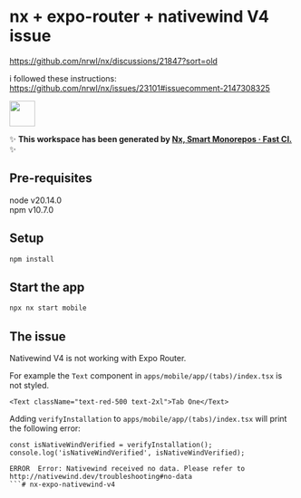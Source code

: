 # nx + expo-router + nativewind V4 issue

https://github.com/nrwl/nx/discussions/21847?sort=old  

i followed these instructions:
https://github.com/nrwl/nx/issues/23101#issuecomment-2147308325  


<a alt="Nx logo" href="https://nx.dev" target="_blank" rel="noreferrer"><img src="https://raw.githubusercontent.com/nrwl/nx/master/images/nx-logo.png" width="45"></a>

✨ **This workspace has been generated by [Nx, Smart Monorepos · Fast CI.](https://nx.dev)** ✨


## Pre-requisites

node v20.14.0  
npm v10.7.0  

## Setup

```bash
npm install
```

## Start the app

```bash
npx nx start mobile
```

## The issue

Nativewind V4 is not working with Expo Router.

For example the `Text` component in `apps/mobile/app/(tabs)/index.tsx` is not styled.

```tsx
<Text className="text-red-500 text-2xl">Tab One</Text>
```

Adding `verifyInstallation` to `apps/mobile/app/(tabs)/index.tsx` will print the following error:
```tsx
const isNativeWindVerified = verifyInstallation();
console.log('isNativeWindVerified', isNativeWindVerified);
```

```
ERROR  Error: Nativewind received no data. Please refer to http://nativewind.dev/troubleshooting#no-data
```# nx-expo-nativewind-v4

